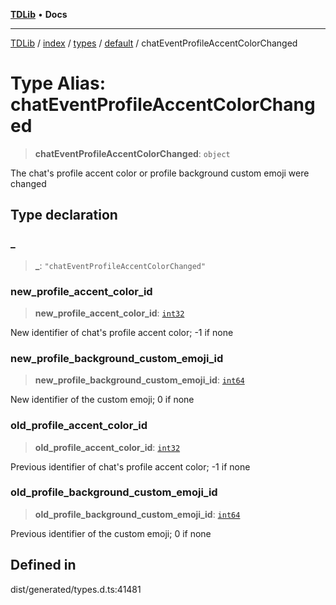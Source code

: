 [**TDLib**](../../../../../../README.md) • **Docs**

***

[TDLib](../../../../../../modules.md) / [index](../../../../../README.md) / [types](../../../README.md) / [default](../README.md) / chatEventProfileAccentColorChanged

# Type Alias: chatEventProfileAccentColorChanged

> **chatEventProfileAccentColorChanged**: `object`

The chat's profile accent color or profile background custom emoji were changed

## Type declaration

### \_

> **\_**: `"chatEventProfileAccentColorChanged"`

### new\_profile\_accent\_color\_id

> **new\_profile\_accent\_color\_id**: [`int32`](int32.md)

New identifier of chat's profile accent color; -1 if none

### new\_profile\_background\_custom\_emoji\_id

> **new\_profile\_background\_custom\_emoji\_id**: [`int64`](int64.md)

New identifier of the custom emoji; 0 if none

### old\_profile\_accent\_color\_id

> **old\_profile\_accent\_color\_id**: [`int32`](int32.md)

Previous identifier of chat's profile accent color; -1 if none

### old\_profile\_background\_custom\_emoji\_id

> **old\_profile\_background\_custom\_emoji\_id**: [`int64`](int64.md)

Previous identifier of the custom emoji; 0 if none

## Defined in

dist/generated/types.d.ts:41481
